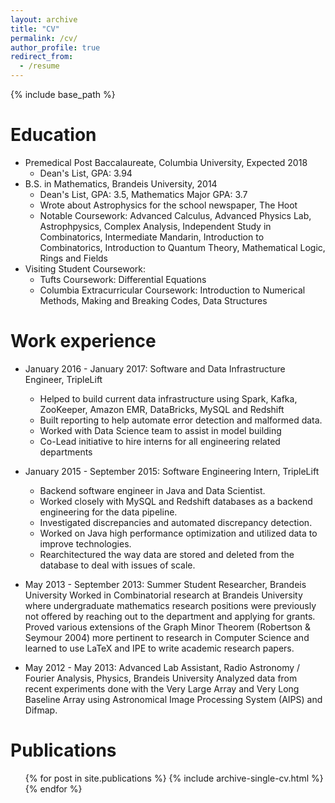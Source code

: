 ```yaml
---
layout: archive
title: "CV"
permalink: /cv/
author_profile: true
redirect_from:
  - /resume
---
```


{% include base_path %}

Education
======
* Premedical Post Baccalaureate, Columbia University, Expected 2018
  * Dean's List, GPA: 3.94 
* B.S. in Mathematics, Brandeis University, 2014
  * Dean's List, GPA: 3.5, Mathematics Major GPA: 3.7 
  * Wrote about Astrophysics for the school newspaper, The Hoot
  * Notable Coursework: Advanced Calculus, Advanced Physics Lab, Astrophpysics, 
  Complex Analysis, Independent Study in Combinatorics, Intermediate Mandarin, 
  Introduction to Combinatorics, Introduction to Quantum Theory, Mathematical Logic, 
  Rings and Fields 
* Visiting Student Coursework: 
  * Tufts Coursework: Differential Equations 
  * Columbia Extracurricular Coursework: Introduction to Numerical Methods, Making 
  and Breaking Codes, Data Structures 

Work experience
======
* January 2016 - January 2017: Software and Data Infrastructure Engineer, TripleLift 
  * Helped to build current data infrastructure using Spark, Kafka, ZooKeeper, 
  Amazon EMR, DataBricks, MySQL and Redshift
  * Built reporting to help automate error detection and malformed data. 
  * Worked with Data Science team to assist in model building  
  * Co-Lead initiative to hire interns for all engineering related departments 

* January 2015 - September 2015: Software Engineering Intern, TripleLift 
  * Backend software engineer in Java and Data Scientist. 
  * Worked closely with MySQL and Redshift databases as a backend engineering for 
  the data pipeline. 
  * Investigated discrepancies and automated discrepancy detection. 
  * Worked on Java high performance optimization and utilized data to improve 
  technologies. 
  * Rearchitectured the way data are stored and deleted from the database to deal 
  with issues of scale.

* May 2013 - September 2013: Summer Student Researcher, Brandeis University 
  Worked in Combinatorial research at Brandeis University where undergraduate mathematics research positions were previously not offered by reaching out to the department and applying for grants. Proved various extensions of the Graph Minor Theorem (Robertson & Seymour 2004) more pertinent to research in Computer Science and learned to use LaTeX and IPE to write academic research papers.
  
* May 2012 - May 2013: Advanced Lab Assistant, Radio Astronomy / Fourier Analysis, 
Physics, Brandeis University 
  Analyzed data from recent experiments done with the Very Large Array and Very Long Baseline Array using Astronomical Image Processing System (AIPS) and Difmap.
  
Publications
======
  <ul>{% for post in site.publications %}
    {% include archive-single-cv.html %}
  {% endfor %}</ul>
